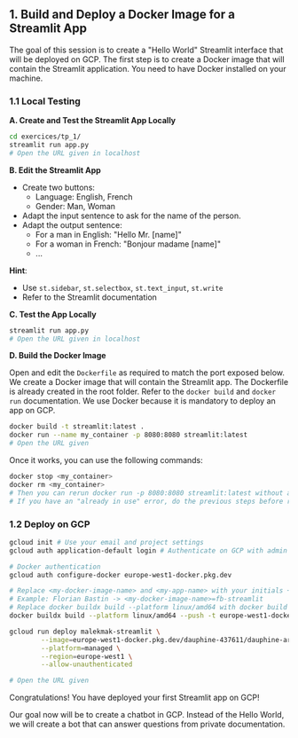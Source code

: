 
## 1. Build and Deploy a Docker Image for a Streamlit App

The goal of this session is to create a "Hello World" Streamlit interface that will be deployed on GCP.
The first step is to create a Docker image that will contain the Streamlit application. You need to have Docker installed on your machine.

### 1.1 Local Testing

**A. Create and Test the Streamlit App Locally**

```bash
cd exercices/tp_1/
streamlit run app.py
# Open the URL given in localhost
```

**B. Edit the Streamlit App**

- Create two buttons:
    - Language: English, French
    - Gender: Man, Woman
- Adapt the input sentence to ask for the name of the person.
- Adapt the output sentence:
    - For a man in English: "Hello Mr. [name]"
    - For a woman in French: "Bonjour madame [name]"
    - ...

**Hint**:
- Use `st.sidebar`, `st.selectbox`, `st.text_input`, `st.write`
- Refer to the Streamlit documentation

**C. Test the App Locally**

```bash
streamlit run app.py
# Open the URL given in localhost
```

**D. Build the Docker Image**

Open and edit the `Dockerfile` as required to match the port exposed below. We create a Docker image that will contain the Streamlit app. The Dockerfile is already created in the root folder. Refer to the `docker build` and `docker run` documentation. We use Docker because it is mandatory to deploy an app on GCP.

```bash
docker build -t streamlit:latest .
docker run --name my_container -p 8080:8080 streamlit:latest
# Open the URL given
```

Once it works, you can use the following commands:

```bash
docker stop <my_container>
docker rm <my_container>
# Then you can rerun docker run -p 8080:8080 streamlit:latest without any problems
# If you have an "already in use" error, do the previous steps before rerunning
```

### 1.2 Deploy on GCP

```bash
gcloud init # Use your email and project settings
gcloud auth application-default login # Authenticate on GCP with admin account

# Docker authentication
gcloud auth configure-docker europe-west1-docker.pkg.dev

# Replace <my-docker-image-name> and <my-app-name> with your initials + -streamlit
# Example: Florian Bastin -> <my-docker-image-name>=fb-streamlit
# Replace docker buildx build --platform linux/amd64 with docker build -t if it does not work
docker buildx build --platform linux/amd64 --push -t europe-west1-docker.pkg.dev/dauphine-437611/dauphine-ar/malekmak-streamlit:latest -f Dockerfile .

gcloud run deploy malekmak-streamlit \
        --image=europe-west1-docker.pkg.dev/dauphine-437611/dauphine-ar/malekmak-streamlit:latest \
        --platform=managed \
        --region=europe-west1 \
        --allow-unauthenticated

# Open the URL given
```

Congratulations! You have deployed your first Streamlit app on GCP!

Our goal now will be to create a chatbot in GCP.
Instead of the Hello World, we will create a bot that can answer questions from private documentation.
